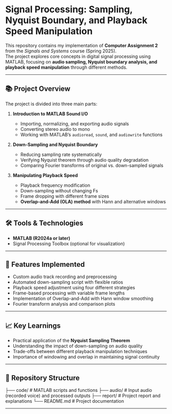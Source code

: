 
# Signal Processing: Sampling, Nyquist Boundary, and Playback Speed Manipulation

This repository contains my implementation of **Computer Assignment 2** from the *Signals and Systems* course (Spring 2025).  
The project explores core concepts in digital signal processing using MATLAB, focusing on **audio sampling, Nyquist boundary analysis, and playback speed manipulation** through different methods.

---

## 📚 Project Overview
The project is divided into three main parts:

1. **Introduction to MATLAB Sound I/O**
   - Importing, normalizing, and exporting audio signals
   - Converting stereo audio to mono
   - Working with MATLAB’s `audioread`, `sound`, and `audiowrite` functions

2. **Down-Sampling and Nyquist Boundary**
   - Reducing sampling rate systematically
   - Verifying Nyquist theorem through audio quality degradation
   - Comparing Fourier transforms of original vs. down-sampled signals

3. **Manipulating Playback Speed**
   - Playback frequency modification
   - Down-sampling without changing Fs
   - Frame dropping with different frame sizes
   - **Overlap-and-Add (OLA) method** with Hann and alternative windows

---

## 🛠️ Tools & Technologies
- **MATLAB (R2024a or later)**  
- Signal Processing Toolbox (optional for visualization)

---

## 🚀 Features Implemented
- Custom audio track recording and preprocessing
- Automated down-sampling script with flexible ratios
- Playback speed adjustment using four different strategies
- Frame-based processing with variable frame lengths
- Implementation of Overlap-and-Add with Hann window smoothing
- Fourier transform analysis and comparison plots

---

## 📈 Key Learnings
- Practical application of the **Nyquist Sampling Theorem**
- Understanding the impact of down-sampling on audio quality
- Trade-offs between different playback manipulation techniques
- Importance of windowing and overlap in maintaining signal continuity

---

## 📂 Repository Structure

├── code/              # MATLAB scripts and functions
├── audio/             # Input audio (recorded voice) and processed outputs
├── report/            # Project report and explanations
└── README.md          # Project documentation

---



